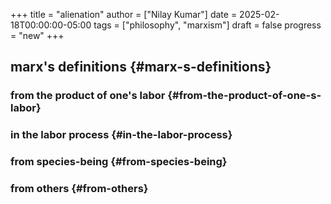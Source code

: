+++
title = "alienation"
author = ["Nilay Kumar"]
date = 2025-02-18T00:00:00-05:00
tags = ["philosophy", "marxism"]
draft = false
progress = "new"
+++

## marx's definitions {#marx-s-definitions}


### from the product of one's labor {#from-the-product-of-one-s-labor}


### in the labor process {#in-the-labor-process}


### from species-being {#from-species-being}


### from others {#from-others}
